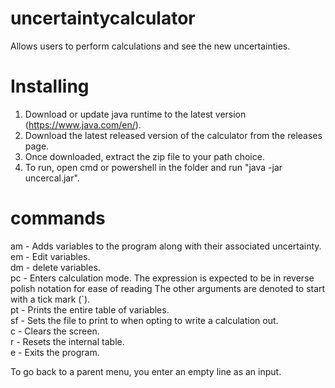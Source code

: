 # uncertaintycalculator
Allows users to perform calculations and see the new uncertainties.

# Installing
1. Download or update java runtime to the latest version (https://www.java.com/en/).
2. Download the latest released version of the calculator from the releases page.
3. Once downloaded, extract the zip file to your path choice.
4. To run, open cmd or powershell in the folder and run "java -jar uncercal.jar".

# commands
am - Adds variables to the program along with their associated uncertainty.<br />
em - Edit variables.<br />
dm - delete variables.<br />
pc - Enters calculation mode.  The expression is expected to be in reverse polish notation for ease of reading The other arguments are denoted to start with a tick mark (`).<br />
pt - Prints the entire table of variables.<br />
sf - Sets the file to print to when opting to write a calculation out.<br />
c  - Clears the screen.<br />
r  - Resets the internal table.<br />
e  - Exits the program.<br />

To go back to a parent menu, you enter an empty line as an input.<br />
